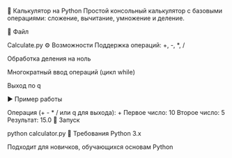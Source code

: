 🧮 Калькулятор на Python
Простой консольный калькулятор с базовыми операциями: сложение, вычитание, умножение и деление.

📂 Файл

Calculate.py
⚙️ Возможности
Поддержка операций: +, -, *, /

Обработка деления на ноль

Многократный ввод операций (цикл while)

Выход по q

▶️ Пример работы

Операция (+ - * / или q для выхода): +
Первое число: 10
Второе число: 5
Результат: 15.0
🚀 Запуск

python calculator.py
📌 Требования
Python 3.x

Подходит для новичков, обучающихся основам Python

